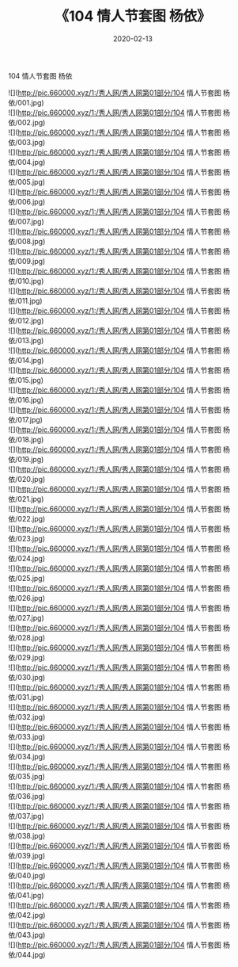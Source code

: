 ﻿---
layout: post
title:  《104 情人节套图 杨依》
date:   2020-02-13
img: http://pic.660000.xyz/1:/秀人网/秀人网第01部分/104 情人节套图 杨依/000.jpg
categories: [美女, 清纯, 唯美]
---

104 情人节套图 杨依

  ![](http://pic.660000.xyz/1:/秀人网/秀人网第01部分/104 情人节套图 杨依/001.jpg) <br> ![](http://pic.660000.xyz/1:/秀人网/秀人网第01部分/104 情人节套图 杨依/002.jpg) <br> ![](http://pic.660000.xyz/1:/秀人网/秀人网第01部分/104 情人节套图 杨依/003.jpg) <br> ![](http://pic.660000.xyz/1:/秀人网/秀人网第01部分/104 情人节套图 杨依/004.jpg) <br> ![](http://pic.660000.xyz/1:/秀人网/秀人网第01部分/104 情人节套图 杨依/005.jpg) <br> ![](http://pic.660000.xyz/1:/秀人网/秀人网第01部分/104 情人节套图 杨依/006.jpg) <br> ![](http://pic.660000.xyz/1:/秀人网/秀人网第01部分/104 情人节套图 杨依/007.jpg) <br> ![](http://pic.660000.xyz/1:/秀人网/秀人网第01部分/104 情人节套图 杨依/008.jpg) <br> ![](http://pic.660000.xyz/1:/秀人网/秀人网第01部分/104 情人节套图 杨依/009.jpg) <br> ![](http://pic.660000.xyz/1:/秀人网/秀人网第01部分/104 情人节套图 杨依/010.jpg) <br> ![](http://pic.660000.xyz/1:/秀人网/秀人网第01部分/104 情人节套图 杨依/011.jpg) <br> ![](http://pic.660000.xyz/1:/秀人网/秀人网第01部分/104 情人节套图 杨依/012.jpg) <br> ![](http://pic.660000.xyz/1:/秀人网/秀人网第01部分/104 情人节套图 杨依/013.jpg) <br> ![](http://pic.660000.xyz/1:/秀人网/秀人网第01部分/104 情人节套图 杨依/014.jpg) <br> ![](http://pic.660000.xyz/1:/秀人网/秀人网第01部分/104 情人节套图 杨依/015.jpg) <br> ![](http://pic.660000.xyz/1:/秀人网/秀人网第01部分/104 情人节套图 杨依/016.jpg) <br> ![](http://pic.660000.xyz/1:/秀人网/秀人网第01部分/104 情人节套图 杨依/017.jpg) <br> ![](http://pic.660000.xyz/1:/秀人网/秀人网第01部分/104 情人节套图 杨依/018.jpg) <br> ![](http://pic.660000.xyz/1:/秀人网/秀人网第01部分/104 情人节套图 杨依/019.jpg) <br> ![](http://pic.660000.xyz/1:/秀人网/秀人网第01部分/104 情人节套图 杨依/020.jpg) <br> ![](http://pic.660000.xyz/1:/秀人网/秀人网第01部分/104 情人节套图 杨依/021.jpg) <br> ![](http://pic.660000.xyz/1:/秀人网/秀人网第01部分/104 情人节套图 杨依/022.jpg) <br> ![](http://pic.660000.xyz/1:/秀人网/秀人网第01部分/104 情人节套图 杨依/023.jpg) <br> ![](http://pic.660000.xyz/1:/秀人网/秀人网第01部分/104 情人节套图 杨依/024.jpg) <br> ![](http://pic.660000.xyz/1:/秀人网/秀人网第01部分/104 情人节套图 杨依/025.jpg) <br> ![](http://pic.660000.xyz/1:/秀人网/秀人网第01部分/104 情人节套图 杨依/026.jpg) <br> ![](http://pic.660000.xyz/1:/秀人网/秀人网第01部分/104 情人节套图 杨依/027.jpg) <br> ![](http://pic.660000.xyz/1:/秀人网/秀人网第01部分/104 情人节套图 杨依/028.jpg) <br> ![](http://pic.660000.xyz/1:/秀人网/秀人网第01部分/104 情人节套图 杨依/029.jpg) <br> ![](http://pic.660000.xyz/1:/秀人网/秀人网第01部分/104 情人节套图 杨依/030.jpg) <br> ![](http://pic.660000.xyz/1:/秀人网/秀人网第01部分/104 情人节套图 杨依/031.jpg) <br> ![](http://pic.660000.xyz/1:/秀人网/秀人网第01部分/104 情人节套图 杨依/032.jpg) <br> ![](http://pic.660000.xyz/1:/秀人网/秀人网第01部分/104 情人节套图 杨依/033.jpg) <br> ![](http://pic.660000.xyz/1:/秀人网/秀人网第01部分/104 情人节套图 杨依/034.jpg) <br> ![](http://pic.660000.xyz/1:/秀人网/秀人网第01部分/104 情人节套图 杨依/035.jpg) <br> ![](http://pic.660000.xyz/1:/秀人网/秀人网第01部分/104 情人节套图 杨依/036.jpg) <br> ![](http://pic.660000.xyz/1:/秀人网/秀人网第01部分/104 情人节套图 杨依/037.jpg) <br> ![](http://pic.660000.xyz/1:/秀人网/秀人网第01部分/104 情人节套图 杨依/038.jpg) <br> ![](http://pic.660000.xyz/1:/秀人网/秀人网第01部分/104 情人节套图 杨依/039.jpg) <br> ![](http://pic.660000.xyz/1:/秀人网/秀人网第01部分/104 情人节套图 杨依/040.jpg) <br> ![](http://pic.660000.xyz/1:/秀人网/秀人网第01部分/104 情人节套图 杨依/041.jpg) <br> ![](http://pic.660000.xyz/1:/秀人网/秀人网第01部分/104 情人节套图 杨依/042.jpg) <br> ![](http://pic.660000.xyz/1:/秀人网/秀人网第01部分/104 情人节套图 杨依/043.jpg) <br> ![](http://pic.660000.xyz/1:/秀人网/秀人网第01部分/104 情人节套图 杨依/044.jpg) <br>